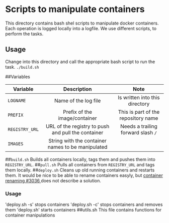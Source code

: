 # Scripts to manipulate containers

This directory contains bash shel scripts to manipulate docker containers.
Each operation is logged locally into a logfile. We use different scripts, 
to perform the tasks. 

## Usage
Change into this directory and call the appropriate bash script to run the task.
`./build.sh`

##Variables

| Variable | Description | Note |
|---------|:---------:|:-------:|
|`LOGNAME`  | Name of the log file | Is written into this directory|
|`PREFIX`   | Prefix of the image/container | This is part of the repository name| 
|`REGISTRY_URL`| URL of the registry to push and pull the container | Needs a trailing forward slash `/`|
|`IMAGES` | String with the container names to be manipulated  | |

##`build.sh`
Builds all containers locally, tags them and pushes them into `REGISTRY_URL`.
##`pull.sh`
Pulls all containers from `REGISTRY_URL` and tags them locally.
##`deploy.sh`
Cleans up old running containers and restarts them. It would be nice to be able to
rename containers easyly, but [ container renaming #3036 ](https://github.com/dotcloud/docker/issues/3036) 
does not describe a solution.
### Usage
'deploy.sh -s'  stops containers
'deploy.sh -c'  stops containers and removes them
'deploy.sh'	starts containers
##utils.sh 
This file contains functions for container manipulations

